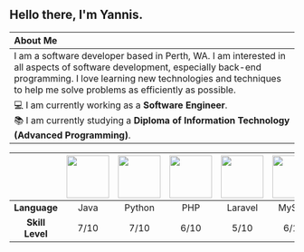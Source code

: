 ## Hello there, I'm Yannis.

| About Me |
|:---|
| I am a software developer based in Perth, WA. I am interested in all aspects of software development, especially back-end programming. I love learning new technologies and techniques to help me solve problems as efficiently as possible. |
| 💻 I am currently working as a **Software Engineer**. <br> 📚 I am currently studying a **Diploma of Information Technology (Advanced Programming)**. |




 
| | <img width="75px" src="https://cdn.jsdelivr.net/gh/devicons/devicon/icons/java/java-original.svg" /> | <img width="75px" src="https://cdn.jsdelivr.net/gh/devicons/devicon/icons/python/python-original.svg" /> | <img width="75px" src="https://cdn.jsdelivr.net/gh/devicons/devicon/icons/php/php-original.svg" /> | <img width="75px" src="https://cdn.jsdelivr.net/gh/devicons/devicon/icons/laravel/laravel-plain.svg" /> | <img width="75px" src="https://cdn.jsdelivr.net/gh/devicons/devicon/icons/mysql/mysql-original.svg" /> | <img width="75px" src="https://cdn.jsdelivr.net/gh/devicons/devicon/icons/tailwindcss/tailwindcss-plain.svg" /> | <img width="75px" src="https://cdn.jsdelivr.net/gh/devicons/devicon/icons/bootstrap/bootstrap-original.svg" /> | <img width="75px" src="https://cdn.jsdelivr.net/gh/devicons/devicon/icons/html5/html5-original.svg" /> | <img width="75px" src="https://cdn.jsdelivr.net/gh/devicons/devicon/icons/css3/css3-original.svg" /> |
|:---:|:---:|:---:|:---:|:---:|:---:|:---:|:---:|:---:|:---:|
| **Language** | Java | Python | PHP | Laravel | MySQL | Tailwind | Bootstrap | HTML | CSS |
| **Skill Level** | 7/10 | 7/10 | 6/10 | 5/10 | 6/10 | 8/10 | 6/10 | 9/10 | 5/10 |
